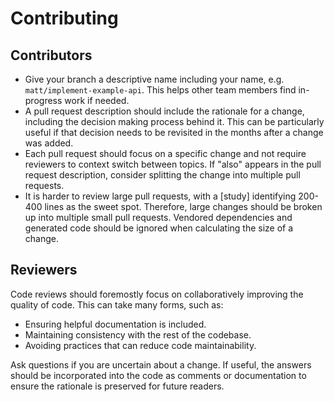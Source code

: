 # Contributing

## Contributors

- Give your branch a descriptive name including your name, e.g. `matt/implement-example-api`. This
  helps other team members find in-progress work if needed.
- A pull request description should include the rationale for a change, including the decision
  making process behind it. This can be particularly useful if that decision needs to be revisited
  in the months after a change was added.
- Each pull request should focus on a specific change and not require reviewers to context switch
  between topics. If "also" appears in the pull request description, consider splitting the change
  into multiple pull requests.
- It is harder to review large pull requests, with a [study] identifying 200-400 lines as the sweet
  spot. Therefore, large changes should be broken up into multiple small pull requests. Vendored
  dependencies and generated code should be ignored when calculating the size of a change.

[1]: https://smartbear.com/learn/code-review/best-practices-for-peer-code-review/

## Reviewers

Code reviews should foremostly focus on collaboratively improving the quality of code. This can
take many forms, such as:

- Ensuring helpful documentation is included.
- Maintaining consistency with the rest of the codebase.
- Avoiding practices that can reduce code maintainability.

Ask questions if you are uncertain about a change. If useful, the answers should be incorporated
into the code as comments or documentation to ensure the rationale is preserved for future readers.
